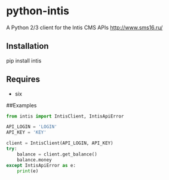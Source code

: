 python-intis
======
A Python 2/3 client for the Intis CMS APIs http://www.sms16.ru/

Installation
-----
pip install intis

Requires
-----
  * six

##Examples
```python
from intis import IntisClient, IntisApiError

API_LOGIN = 'LOGIN'
API_KEY = 'KEY'

client = IntisClient(API_LOGIN, API_KEY)
try:
    balance = client.get_balance()
    balance.money
except IntisApiError as e:
    print(e)
```